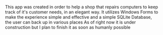 This app was created in order to help a shop that repairs computers to keep track of it's customer needs, in an elegant way.
It utilizes Windows Forms to make the experience simple and effective and a simple SQLite Database, the user can back up in various places
As of right now it is under construction but I plan to finish it as soon as humanly possible
